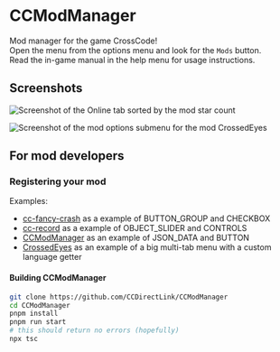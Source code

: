 <!-- markdownlint-disable MD013 MD024 MD001 MD045 -->
# CCModManager
 
Mod manager for the game CrossCode!  
Open the menu from the options menu and look for the `Mods` button.  
Read the in-game manual in the help menu for usage instructions.  

## Screenshots

![Screenshot of the Online tab sorted by the mod star count](https://github.com/CCDirectLink/CCModManager/assets/115574014/1ce0fb39-d993-46b2-b25f-0acbe8e7a0a2)

![Screenshot of the mod options submenu for the mod CrossedEyes](https://github.com/CCDirectLink/CCModManager/assets/115574014/af70c5d4-058f-4042-8fb7-b26bd279af10)


## For mod developers

### Registering your mod

Examples:
- [cc-fancy-crash](https://github.com/krypciak/cc-fancy-crash/blob/main/src/options.ts) as a example of BUTTON_GROUP and CHECKBOX
- [cc-record](https://github.com/krypciak/cc-record/blob/main/src/options.ts) as a example of OBJECT_SLIDER and CONTROLS
- [CCModManager](https://github.com/CCDirectLink/CCModManager/blob/master/src/options.ts) as an example of JSON_DATA and BUTTON
- [CrossedEyes](https://github.com/CCDirectLink/CrossedEyes/blob/master/src/options.ts) as an example of a big multi-tab menu with a custom language getter

#### Building CCModManager

```bash
git clone https://github.com/CCDirectLink/CCModManager
cd CCModManager
pnpm install
pnpm run start
# this should return no errors (hopefully)
npx tsc
```
